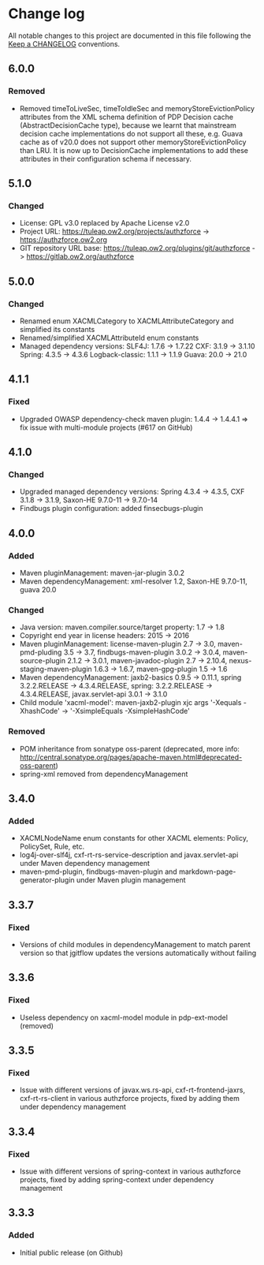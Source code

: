 # Change log
All notable changes to this project are documented in this file following the [Keep a CHANGELOG](http://keepachangelog.com) conventions.


## 6.0.0
### Removed
- Removed timeToLiveSec, timeToIdleSec and memoryStoreEvictionPolicy attributes from the XML schema definition of PDP Decision cache (AbstractDecisionCache type), because we learnt that mainstream decision cache implementations do not support all these, e.g. Guava cache as of v20.0 does not support other memoryStoreEvictionPolicy than LRU. It is now up to DecisionCache implementations to add these attributes in their configuration schema if necessary.


## 5.1.0
### Changed
- License: GPL v3.0 replaced by Apache License v2.0
- Project URL: https://tuleap.ow2.org/projects/authzforce -> https://authzforce.ow2.org
- GIT repository URL base: https://tuleap.ow2.org/plugins/git/authzforce -> https://gitlab.ow2.org/authzforce


## 5.0.0
### Changed
- Renamed enum XACMLCategory to XACMLAttributeCategory and simplified its constants
- Renamed/simplified XACMLAttributeId enum constants
- Managed dependency versions:
	SLF4J: 1.7.6 -> 1.7.22
	CXF: 3.1.9 -> 3.1.10
	Spring: 4.3.5 -> 4.3.6
	Logback-classic: 1.1.1 -> 1.1.9
	Guava: 20.0 -> 21.0


## 4.1.1
### Fixed
- Upgraded OWASP dependency-check maven plugin: 1.4.4 -> 1.4.4.1 => fix issue with multi-module projects (#617 on GitHub)


## 4.1.0
### Changed
- Upgraded managed dependency versions: Spring 4.3.4 -> 4.3.5, CXF 3.1.8 -> 3.1.9, Saxon-HE 9.7.0-11 -> 9.7.0-14
- Findbugs plugin configuration: added finsecbugs-plugin 


## 4.0.0
### Added
- Maven pluginManagement: maven-jar-plugin 3.0.2
- Maven dependencyManagement: xml-resolver 1.2, Saxon-HE 9.7.0-11, guava 20.0

### Changed
- Java version: maven.compiler.source/target property: 1.7 -> 1.8
- Copyright end year in license headers: 2015 -> 2016
- Maven pluginManagement: license-maven-plugin 2.7 -> 3.0,
    maven-pmd-pluding 3.5 -> 3.7, findbugs-maven-plugin 3.0.2 -> 3.0.4,
    maven-source-plugin 2.1.2 -> 3.0.1, maven-javadoc-plugin 2.7 -> 2.10.4,
    nexus-staging-maven-plugin 1.6.3 -> 1.6.7, maven-gpg-plugin 1.5 -> 1.6
- Maven dependencyManagement: jaxb2-basics 0.9.5 -> 0.11.1, spring 3.2.2.RELEASE -> 4.3.4.RELEASE, spring: 3.2.2.RELEASE -> 4.3.4.RELEASE, javax.servlet-api 3.0.1
    -> 3.1.0
- Child module 'xacml-model': maven-jaxb2-plugin xjc args '-Xequals -XhashCode' -> '-XsimpleEquals -XsimpleHashCode'

### Removed
- POM inheritance from sonatype oss-parent (deprecated, more info: http://central.sonatype.org/pages/apache-maven.html#deprecated-oss-parent)
- spring-xml removed from dependencyManagement


## 3.4.0
### Added
- XACMLNodeName enum constants for other XACML elements: Policy, PolicySet, Rule, etc.
- log4j-over-slf4j, cxf-rt-rs-service-description and javax.servlet-api under Maven dependency management
- maven-pmd-plugin, findbugs-maven-plugin and  markdown-page-generator-plugin under Maven plugin management


## 3.3.7
### Fixed
- Versions of child modules in dependencyManagement to match parent version so that jgitflow updates the versions automatically without failing


## 3.3.6
### Fixed
- Useless dependency on xacml-model module in pdp-ext-model (removed)


## 3.3.5
### Fixed
- Issue with different versions of javax.ws.rs-api, cxf-rt-frontend-jaxrs, cxf-rt-rs-client in various authzforce projects, fixed by adding them under dependency management


## 3.3.4
### Fixed
- Issue with different versions of spring-context in various authzforce projects, fixed by adding spring-context under dependency management


## 3.3.3
### Added
- Initial public release (on Github)

